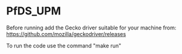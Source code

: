 # PfDS_UPM

Before running add the Gecko driver suitable for your machine from: https://github.com/mozilla/geckodriver/releases

To run the code use the command "make run"

